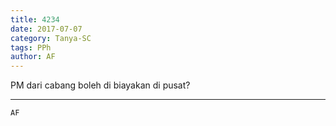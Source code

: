 ```yaml
---
title: 4234
date: 2017-07-07
category: Tanya-SC
tags: PPh
author: AF
---
```


PM dari cabang boleh di biayakan di pusat?

---



`AF`
